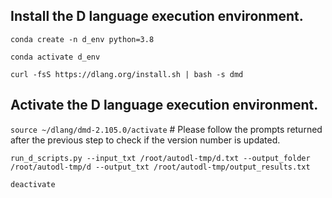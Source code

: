 ## Install the D language execution environment.

```conda create -n d_env python=3.8```

```conda activate d_env```

```curl -fsS https://dlang.org/install.sh | bash -s dmd```


## Activate the D language execution environment.
```source ~/dlang/dmd-2.105.0/activate```  # Please follow the prompts returned after the previous step to check if the version number is updated.

```run_d_scripts.py --input_txt /root/autodl-tmp/d.txt --output_folder /root/autodl-tmp/d --output_txt /root/autodl-tmp/output_results.txt```

```deactivate```

